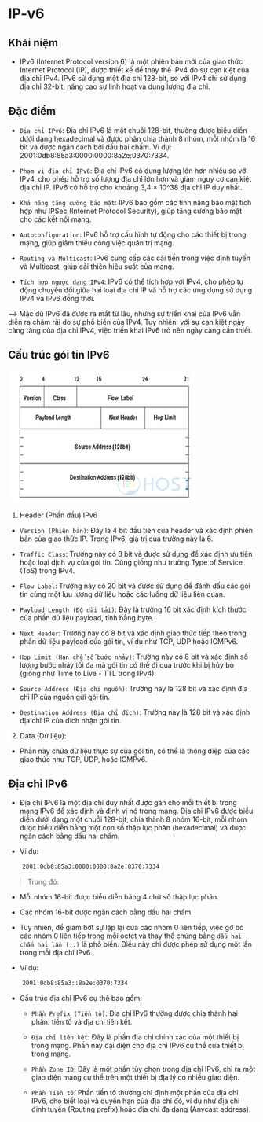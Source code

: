 # IP-v6

## Khái niệm

- IPv6 (Internet Protocol version 6) là một phiên bản mới của giao thức Internet Protocol (IP), được thiết kế để thay thế IPv4 do sự cạn kiệt của địa chỉ IPv4. IPv6 sử dụng một địa chỉ 128-bit, so với IPv4 chỉ sử dụng địa chỉ 32-bit, nâng cao sự linh hoạt và dung lượng địa chỉ.

## Đặc điểm

- `Địa chỉ IPv6`: Địa chỉ IPv6 là một chuỗi 128-bit, thường được biểu diễn dưới dạng hexadecimal và được phân chia thành 8 nhóm, mỗi nhóm là 16 bit và được ngăn cách bởi dấu hai chấm. Ví dụ: 2001:0db8:85a3:0000:0000:8a2e:0370:7334.

- `Phạm vi địa chỉ IPv6`: Địa chỉ IPv6 có dung lượng lớn hơn nhiều so với IPv4, cho phép hỗ trợ số lượng địa chỉ lớn hơn và giảm nguy cơ cạn kiệt địa chỉ IP. IPv6 có hỗ trợ cho khoảng 3,4 × 10^38 địa chỉ IP duy nhất.

- `Khả năng tăng cường bảo mật`: IPv6 bao gồm các tính năng bảo mật tích hợp như IPSec (Internet Protocol Security), giúp tăng cường bảo mật cho các kết nối mạng.

- `Autoconfiguration`: IPv6 hỗ trợ cấu hình tự động cho các thiết bị trong mạng, giúp giảm thiểu công việc quản trị mạng.

- `Routing và Multicast`: IPv6 cung cấp các cải tiến trong việc định tuyến và Multicast, giúp cải thiện hiệu suất của mạng.

- `Tích hợp ngược dạng IPv4`: IPv6 có thể tích hợp với IPv4, cho phép tự động chuyển đổi giữa hai loại địa chỉ IP và hỗ trợ các ứng dụng sử dụng IPv4 và IPv6 đồng thời.

--> Mặc dù IPv6 đã được ra mắt từ lâu, nhưng sự triển khai của IPv6 vẫn diễn ra chậm rãi do sự phổ biến của IPv4. Tuy nhiên, với sự cạn kiệt ngày càng tăng của địa chỉ IPv4, việc triển khai IPv6 trở nên ngày càng cần thiết.

## Cấu trúc gói tin IPv6

![](../image/Cau-truc-IPv6.png)

1. Header (Phần đầu) IPv6

- `Version (Phiên bản)`: Đây là 4 bit đầu tiên của header và xác định phiên bản của giao thức IP. Trong IPv6, giá trị của trường này là 6.

- `Traffic Class`: Trường này có 8 bit và được sử dụng để xác định ưu tiên hoặc loại dịch vụ của gói tin. Cũng giống như trường Type of Service (ToS) trong IPv4.

- `Flow Label`: Trường này có 20 bit và được sử dụng để đánh dấu các gói tin cùng một lưu lượng dữ liệu hoặc các luồng dữ liệu liên quan.

- `Payload Length (Độ dài tải)`: Đây là trường 16 bit xác định kích thước của phần dữ liệu payload, tính bằng byte.

- `Next Header`: Trường này có 8 bit và xác định giao thức tiếp theo trong phần dữ liệu payload của gói tin, ví dụ như TCP, UDP hoặc ICMPv6.

- `Hop Limit (Hạn chế số bước nhảy)`: Trường này có 8 bit và xác định số lượng bước nhảy tối đa mà gói tin có thể đi qua trước khi bị hủy bỏ (giống như Time to Live - TTL trong IPv4).

- `Source Address (Địa chỉ nguồn)`: Trường này là 128 bit và xác định địa chỉ IP của nguồn gửi gói tin.

- `Destination Address (Địa chỉ đích)`: Trường này là 128 bit và xác định địa chỉ IP của đích nhận gói tin.

2. Data (Dữ liệu):

- Phần này chứa dữ liệu thực sự của gói tin, có thể là thông điệp của các giao thức như TCP, UDP, hoặc ICMPv6.

## Địa chỉ IPv6

- Địa chỉ IPv6 là một địa chỉ duy nhất được gán cho mỗi thiết bị trong mạng IPv6 để xác định và định vị nó trong mạng. Địa chỉ IPv6 được biểu diễn dưới dạng một chuỗi 128-bit, chia thành 8 nhóm 16-bit, mỗi nhóm được biểu diễn bằng một con số thập lục phân (hexadecimal) và được ngăn cách bằng dấu hai chấm.

- Ví dụ: 
```sh
	2001:0db8:85a3:0000:0000:8a2e:0370:7334
```

> Trong đó: 

   + Mỗi nhóm 16-bit được biểu diễn bằng 4 chữ số thập lục phân. 

   + Các nhóm 16-bit được ngăn cách bằng dấu hai chấm. 
 

- Tuy nhiên, để giảm bớt sự lặp lại của các nhóm 0 liên tiếp, việc gỡ bỏ các nhóm 0 liên tiếp trong mỗi octet và thay thế chúng bằng `dấu hai chấm hai lần (::)` là phổ biến. Điều này chỉ được phép sử dụng một lần trong mỗi địa chỉ IPv6.

- Ví dụ:

```sh
	2001:0db8:85a3::8a2e:0370:7334
```

- Cấu trúc địa chỉ IPv6 cụ thể bao gồm:

	+ `Phần Prefix (Tiền tố)`: Địa chỉ IPv6 thường được chia thành hai phần: tiền tố và địa chỉ liên kết.

	+ `Địa chỉ liên kết`: Đây là phần địa chỉ chính xác của một thiết bị trong mạng. Phần này đại diện cho địa chỉ IPv6 cụ thể của thiết bị trong mạng.

	+ `Phần Zone ID`: Đây là một phần tùy chọn trong địa chỉ IPv6, chỉ ra một giao diện mạng cụ thể trên một thiết bị địa lý có nhiều giao diện.

	+ `Phần Tiền tố`: Phần tiền tố thường chỉ định một phần của địa chỉ IPv6, cho biết loại và quyền hạn của địa chỉ đó, ví dụ như địa chỉ định tuyến (Routing prefix) hoặc địa chỉ đa dạng (Anycast address).

